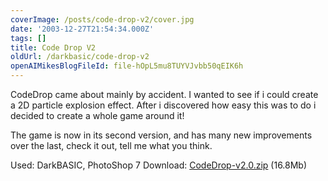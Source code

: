 ```yaml
---
coverImage: /posts/code-drop-v2/cover.jpg
date: '2003-12-27T21:54:34.000Z'
tags: []
title: Code Drop V2
oldUrl: /darkbasic/code-drop-v2
openAIMikesBlogFileId: file-hOpL5mu8TUYVJvbb50qEIK6h
---
```


CodeDrop came about mainly by accident. I wanted to see if i could create a 2D particle explosion effect. After i discovered how easy this was to do i decided to create a whole game around it!

<!-- more -->

The game is now in its second version, and has many new improvements over the last, check it out, tell me what you think.</span>

Used: DarkBASIC, PhotoShop 7
Download: [CodeDrop-v2.0.zip](https://www.mikecann.blog/Files/CodeDrop-v2.0.zip) (16.8Mb)
